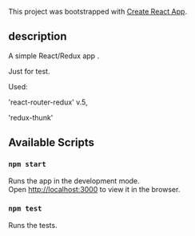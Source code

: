 This project was bootstrapped with [Create React App](https://github.com/facebookincubator/create-react-app).
## description

<p>A simple React/Redux app .</p>
<p>Just for test.</p>
<p>Used:</p>
<p>'react-router-redux' v.5,</p>
<p>'redux-thunk'</p>

## Available Scripts

### `npm start`

Runs the app in the development mode.<br>
Open [http://localhost:3000](http://localhost:3000) to view it in the browser.

### `npm test`

Runs the tests.





